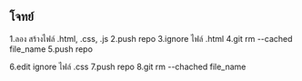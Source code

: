 ## โจทย์ 
1.ลอง สร้างไฟล์ .html, .css, .js
2.push repo
3.ignore ไฟล์ .html
4.git rm --cached file_name
5.push repo

6.edit ignore ไฟล์ .css
7.push repo
8.git rm --chached file_name
